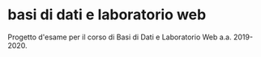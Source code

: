 # basi di dati e laboratorio web
Progetto d'esame per il corso di Basi di Dati e Laboratorio Web a.a. 2019-2020.

